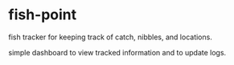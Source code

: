 # fish-point
fish tracker for keeping track of catch, nibbles, and locations. 

simple dashboard to view tracked information and to update logs. 
